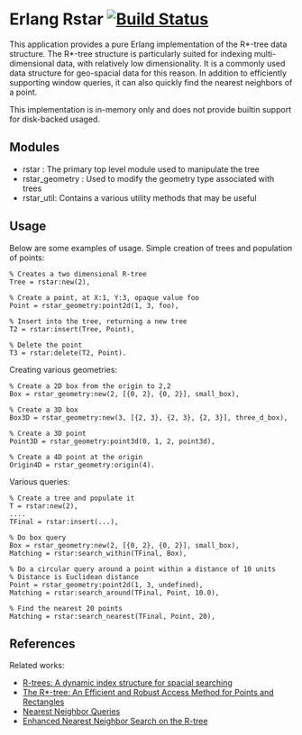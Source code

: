 Erlang Rstar [![Build Status](https://travis-ci.org/armon/erl-rstar.png)](https://travis-ci.org/armon/erl-rstar)
=========

This application provides a pure Erlang implementation of the R*-tree
data structure. The R*-tree structure is particularly suited for indexing
multi-dimensional data, with relatively low dimensionality. It is a commonly
used data structure for geo-spacial data for this reason. In addition to
efficiently supporting window queries, it can also quickly find the nearest
neighbors of a point.

This implementation is in-memory only and does not provide builtin support
for disk-backed usaged.


Modules
-----

* rstar : The primary top level module used to manipulate the tree
* rstar_geometry : Used to modify the geometry type associated with trees
* rstar_util: Contains a various utility methods that may be useful


Usage
-----

Below are some examples of usage.
Simple creation of trees and population of points:

    % Creates a two dimensional R-tree
    Tree = rstar:new(2),

    % Create a point, at X:1, Y:3, opaque value foo
    Point = rstar_geometry:point2d(1, 3, foo),

    % Insert into the tree, returning a new tree
    T2 = rstar:insert(Tree, Point),

    % Delete the point
    T3 = rstar:delete(T2, Point).


Creating various geometries:

    % Create a 2D box from the origin to 2,2
    Box = rstar_geometry:new(2, [{0, 2}, {0, 2}], small_box),

    % Create a 3D box
    Box3D = rstar_geometry:new(3, [{2, 3}, {2, 3}, {2, 3}], three_d_box),

    % Create a 3D point
    Point3D = rstar_geometry:point3d(0, 1, 2, point3d),

    % Create a 4D point at the origin
    Origin4D = rstar_geometry:origin(4).


Various queries:

    % Create a tree and populate it
    T = rstar:new(2),
    ....
    TFinal = rstar:insert(...),

    % Do box query
    Box = rstar_geometry:new(2, [{0, 2}, {0, 2}], small_box),
    Matching = rstar:search_within(TFinal, Box),

    % Do a circular query around a point within a distance of 10 units
    % Distance is Euclidean distance
    Point = rstar_geometry:point2d(1, 3, undefined),
    Matching = rstar:search_around(TFinal, Point, 10.0),

    % Find the nearest 20 points
    Matching = rstar:search_nearest(TFinal, Point, 20),


References
----------

Related works:

* [R-trees: A dynamic index structure for spacial searching](http://www.cs.jhu.edu/~misha/ReadingSeminar/Papers/Guttman84.pdf)
* [The R*-tree: An Efficient and Robust Access Method for Points and Rectangles](http://www.cs.ucr.edu/~tsotras/cs236/F11/rstar.pdf)
* [Nearest Neighbor Queries](http://postgis.refractions.net/support/nearestneighbor.pdf)
* [Enhanced Nearest Neighbor Search on the R-tree](http://www.cse.cuhk.edu.hk/~adafu/Pub/rtree.ps)

